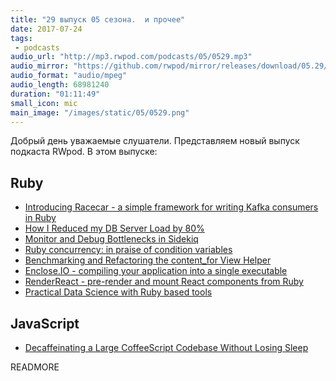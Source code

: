 ```yaml
---
title: "29 выпуск 05 сезона.  и прочее"
date: 2017-07-24
tags:
 - podcasts
audio_url: "http://mp3.rwpod.com/podcasts/05/0529.mp3"
audio_mirror: "https://github.com/rwpod/mirror/releases/download/05.29/0529.mp3"
audio_format: "audio/mpeg"
audio_length: 68981240
duration: "01:11:49"
small_icon: mic
main_image: "/images/static/05/0529.png"
---
```


Добрый день уважаемые слушатели. Представляем новый выпуск подкаста RWpod. В этом выпуске:

## Ruby

 - [Introducing Racecar - a simple framework for writing Kafka consumers in Ruby](https://medium.com/zendesk-engineering/introducing-racecar-fdb5178bcafb)
 - [How I Reduced my DB Server Load by 80%](https://schneems.com/2017/07/18/how-i-reduced-my-db-server-load-by-80/)
 - [Monitor and Debug Bottlenecks in Sidekiq](https://buildingvts.com/monitor-and-debug-bottlenecks-in-sidekiq-9fb0b1d296cc)
 - [Ruby concurrency: in praise of condition variables](https://vaneyckt.io/posts/ruby_concurrency_in_praise_of_condition_variables/)
 - [Benchmarking and Refactoring the content_for View Helper](https://www.driftingruby.com/episodes/benchmarking-and-refactoring-the-content_for-view-helper)
 - [Enclose.IO - compiling your application into a single executable](http://enclose.io/)
 - [RenderReact - pre-render and mount React components from Ruby](https://github.com/janlelis/render_react)
 - [Practical Data Science with Ruby based tools](https://github.com/arbox/data-science-with-ruby)

## JavaScript

 - [Decaffeinating a Large CoffeeScript Codebase Without Losing Sleep](http://eng.datafox.com/javascript/2017/07/18/decaffeinating-large-coffeescript-codebase/)

READMORE
